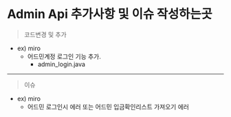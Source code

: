 # Admin Api 추가사항 및 이슈 작성하는곳

> 코드변경 및 추가  
 - ex) miro
    - 어드민계정 로그인 기능 추가.
      - admin_login.java

-----------------------

> 이슈  
 - ex) miro
    - 어드민 로그인시 에러 또는 어드민 입금확인리스트 가져오기 에러
